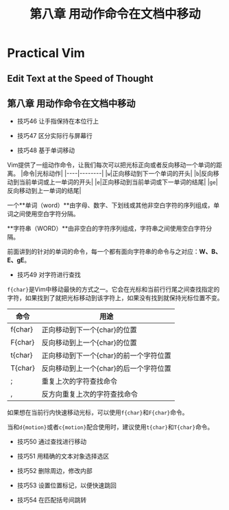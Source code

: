 ﻿---
layout: default
title: 第八章 用动作命令在文档中移动
---
# Practical Vim

## Edit Text at the Speed of Thought

## 第八章 用动作命令在文档中移动

* 技巧46 让手指保持在本位行上



* 技巧47 区分实际行与屏幕行

* 技巧48 基于单词移动

Vim提供了一组动作命令，让我们每次可以把光标正向或者反向移动一个单词的距离。
|命令|光标动作|
|----|--------|
|`w`|正向移动到下一个单词的开头|
|`b`|反向移动到当前单词或上一单词的开头|
|`e`|正向移动到当前单词或下一单词的结尾|
|`ge`|反向移动到上一单词的结尾|

一个**单词（word）**由字母、数字、下划线或其他非空白字符的序列组成，单词之间使用空白字符分隔。

**字符串（WORD）**由非空白的字符序列组成，字符串之间使用空白字符分隔。

前面讲到的针对的单词的命令，每一个都有面向字符串的命令与之对应：**W、B、E、gE**。

* 技巧49 对字符进行查找

`f{char}`是Vim中移动最快的方式之一。它会在光标和当前行行尾之间查找指定的字符，如果找到了就把光标移动到该字符上，如果没有找到就保持光标位置不变。

|命令|用途|
|----|----|
|f{char}|正向移动到下一个{char}的位置|
|F{char}|反向移动到上一个{char}的位置|
|t{char}|正向移动到下一个{char}的前一个字符位置|
|T{char}|反向移动到上一个{char}的后一个字符位置|
|;|重复上次的字符查找命令|
|,|反方向重复上次的字符查找命令|

如果想在当前行内快速移动光标，可以使用`f{char}`和`F{char}`命令。

当和`d{motion}`或者`c{motion}`配合使用时，建议使用`t{char}`和`T{char}`命令。

* 技巧50 通过查找进行移动

* 技巧51 用精确的文本对象选择选区

* 技巧52 删除周边，修改内部

* 技巧53 设置位置标记，以便快速跳回

* 技巧54 在匹配括号间跳转
